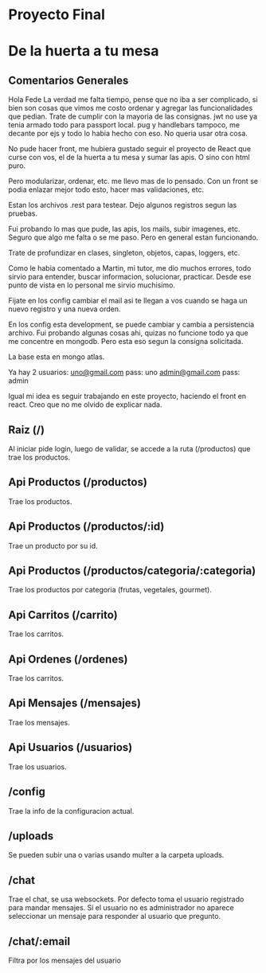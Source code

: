 # Proyecto Final
# De la huerta a tu mesa

## Comentarios Generales
Hola Fede
La verdad me falta tiempo, pense que no iba a ser complicado, si bien son cosas que vimos me costo ordenar y agregar las funcionalidades que pedian. Trate de cumplir con la mayoria de las consignas.
jwt no use ya tenia armado todo para passport local. pug y handlebars tampoco, me decante por ejs y todo lo habia hecho con eso. No queria usar otra cosa.


No pude hacer front, me hubiera gustado seguir el proyecto de React que curse con vos, el de la huerta a tu mesa y sumar las apis. O sino con html puro.


Pero modularizar, ordenar, etc. me llevo mas de lo pensado. Con un front se podia enlazar mejor todo esto, hacer mas validaciones, etc.


Estan los archivos .rest para testear. Dejo algunos registros segun las pruebas.


Fui probando lo mas que pude, las apis, los mails, subir imagenes, etc. Seguro que algo me falta o se me paso. Pero en general estan funcionando.


Trate de profundizar en clases, singleton, objetos, capas, loggers, etc.


Como le habia comentado a Martin, mi tutor, me dio muchos errores, todo sirvio para entender, buscar informacion, solucionar, practicar. Desde ese punto de vista en lo personal me sirvio muchisimo.


Fijate en los config cambiar el mail asi te llegan a vos cuando se haga un nuevo registro y una nueva orden.


En los config esta development, se puede cambiar y cambia a persistencia archivo. Fui probando algunas cosas ahi, quizas no funcione todo ya que me concentre en mongodb.
Pero esta eso segun la consigna solicitada.


La base esta en mongo atlas.

Ya hay 2 usuarios:
uno@gmail.com pass: uno
admin@gmail.com pass: admin

Igual mi idea es seguir trabajando en este proyecto, haciendo el front en react. 
Creo que no me olvido de explicar nada.



## Raiz (/)

Al iniciar pide login, luego de validar, se accede a la ruta (/productos) que trae los productos.

## Api Productos (/productos)

Trae los productos.

## Api Productos (/productos/:id)

Trae un producto por su id.

## Api Productos (/productos/categoria/:categoria)

Trae los productos por categoria (frutas, vegetales, gourmet).

## Api Carritos (/carrito)

Trae los carritos.

## Api Ordenes (/ordenes)

Trae los carritos.

## Api Mensajes (/mensajes)

Trae los mensajes.

## Api Usuarios (/usuarios)

Trae los usuarios.

## /config

Trae la info de la configuracion actual.

## /uploads

Se pueden subir una o varias usando multer a la carpeta uploads.

## /chat

Trae el chat, se usa websockets. Por defecto toma el usuario registrado para mandar mensajes. Si el usuario no es administrador no aparece seleccionar un mensaje para responder al usuario que pregunto.

## /chat/:email

Filtra por los mensajes del usuario


